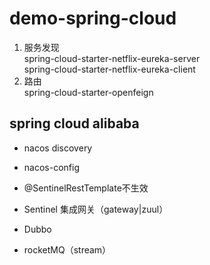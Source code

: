 # demo-spring-cloud
1. 服务发现  
 spring-cloud-starter-netflix-eureka-server  
 spring-cloud-starter-netflix-eureka-client   
2. 路由   
spring-cloud-starter-openfeign
 ## spring cloud alibaba
  * nacos discovery  
  * nacos-config
  * @SentinelRestTemplate不生效 
  * Sentinel 集成网关（gateway|zuul）
  
  
  * Dubbo
  * rocketMQ（stream）
